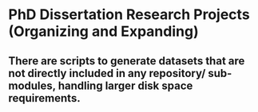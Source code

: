 # PhD Dissertation Research Projects (Organizing and Expanding)
## There are scripts to generate datasets that are not directly included in any repository/ sub-modules, handling larger disk space requirements. 
